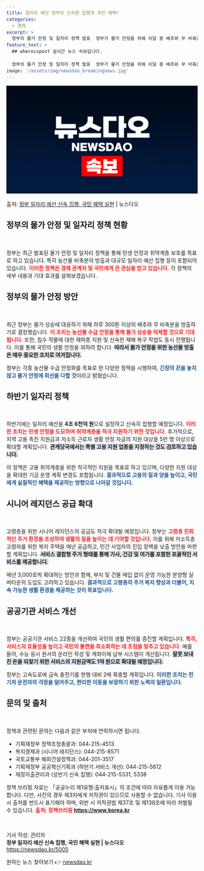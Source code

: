 ```yaml
---
title: 일자리 예산 정부의 신속한 집행과 국민 혜택!
categories:
  - 경제
excerpt: >
  정부의 물가 안정 및 일자리 정책 발표  정부가 물가 안정을 위해 이달 중 배추와 무 비축분을 하루 300톤…
feature_text: >
  ## whereispost 실시간 뉴스 속보입니다.

  정부의 물가 안정 및 일자리 정책 발표  정부가 물가 안정을 위해 이달 중 배추와 무 비축분을 하루 300톤…
image: '/assets/img/newsdao_breakingnews.jpg'
---
```


![뉴스다오 속보](/assets/img/newsdao_breakingnews.jpg)

<p>출처: <a href="https://newsdao.kr/5005" rel="dofollow">정부 일자리 예산 신속 집행, 국민 혜택 실현</a> | 뉴스다오</p>

<h2 data-ke-size="size26">정부의 물가 안정 및 일자리 정책 현황</h2>

<p data-ke-size="size16">&nbsp;</p>

정부는 최근 발표된 물가 안정 및 일자리 정책을 통해 민생 안정과 취약계층 보호를 목표로 하고 있습니다. 특히 농산물 비축분의 방출과 대규모 일자리 예산 집행 등이 포함되어 있습니다. <b><span style="color: #ee2323;">이러한 정책은 경제 관계자 및 국민에게 큰 관심을 받고 있습니다.</span></b> 각 정책의 세부 내용과 기대 효과를 살펴보겠습니다.

<h2 data-ke-size="size26">정부의 물가 안정 방안</h2>

<p data-ke-size="size16">&nbsp;</p>

최근 정부는 물가 상승에 대응하기 위해 하루 300톤 이상의 배추와 무 비축분을 방출하기로 결정했습니다. <b><span style="color: #ee2323;">이 조치는 농산물 수급 안정을 통해 물가 상승을 억제할 것으로 기대됩니다.</span></b> 또한, 침수 작물에 대한 재파종 지원 및 신속한 재해 복구 작업도 동시 진행됩니다. 이를 통해 국민의 생활 안정을 꾀하려 합니다. <b><span style="background-color: #21538527;">따라서 물가 안정을 위한 농산물 방출은 매우 중요한 조치로 여겨집니다.</span></b>

정부는 각종 농산물 수급 안정화를 목표로 한 다양한 정책을 시행하여, <b><span style="color: #1a5490;">긴장의 끈을 놓지 않고 물가 안정에 최선을 다할 것</span></b>이라고 밝혔습니다.

<h2 data-ke-size="size26">하반기 일자리 정책</h2>

<p data-ke-size="size16">&nbsp;</p>

하반기에는 일자리 예산을 **4조 6천억 원**으로 설정하고 신속히 집행할 예정입니다. <b><span style="color: #ee2323;">이러한 조치는 민생 안정을 도모하며 취약계층을 적극 지원하기 위한 것입니다.</span></b> 추가적으로, 지역 고용 촉진 지원금과 저소득 근로자 생활 안정 자금의 지원 대상을 5만 명 이상으로 확대할 계획입니다. <b><span style="background-color: #21538527;">관계당국에서는 특별 고용 지원 업종을 지정하는 것도 검토하고 있습니다.</span></b> 

이 정책은 고용 취약계층을 위한 적극적인 지원을 목표로 하고 있으며, 다양한 지원 대상을 확대한 기금 운영 계획 변경도 포함됩니다. <b><span style="color: #1a5490;">결과적으로 고용의 질과 양을 높이고, 국민에게 실질적인 혜택을 제공하는 방향으로 나아갈 것입니다.</span></b>

<h2 data-ke-size="size26">시니어 레지던스 공급 확대</h2>

<p data-ke-size="size16">&nbsp;</p>

고령층을 위한 시니어 레지던스의 공급도 적극 확대될 예정입니다. 정부는 <b><span style="color: #ee2323;">고령층 친화적인 주거 환경을 조성하여 생활의 질을 높이는 데 기여할 것입니다.</span></b> 이를 위해 저소득층 고령자를 위한 복지 주택을 매년 공급하고, 민간 사업자의 진입 장벽을 낮출 방안을 마련할 계획입니다. <b><span style="background-color: #21538527;">서비스 결합형 주거 형태를 통해 가사, 건강 및 여가를 포함한 포괄적인 서비스를 제공합니다.</span></b> 

매년 3,000호씩 확대하는 방안과 함께, 부지 및 건물 매입 없이 운영 가능한 분양형 실버타운의 도입도 고려하고 있습니다. <b><span style="color: #1a5490;">결과적으로 고령층의 주거 복지 향상과 더불어, 지속 가능한 생활 환경을 제공하는 것이 목표입니다.</span></b>

<h2 data-ke-size="size26">공공기관 서비스 개선</h2>

<p data-ke-size="size16">&nbsp;</p>

정부는 공공기관 서비스 22종을 개선하여 국민의 생활 편의를 증진할 계획입니다. <b><span style="color: #ee2323;">특히, 서비스의 효율성을 높이고 국민의 불편을 최소화하는 데 초점을 맞추고 있습니다.</span></b> 예를 들어, 수능 응시 원서의 온라인 작성 및 계좌이체 납부 시스템이 개선됩니다. <b><span style="background-color: #21538527;">잘못 보내진 돈을 되찾기 위한 서비스의 지원금액도 1억 원으로 확대될 예정입니다.</span></b>

정부는 고속도로에 급속 충전기를 현행 대비 2배 확충할 계획입니다. <b><span style="color: #1a5490;">이러한 조치는 전기차 운전자의 걱정을 덜어주고, 편리한 이동을 보장하기 위한 노력의 일환입니다.</span></b>

<h2 data-ke-size="size26">문의 및 출처</h2>

<p data-ke-size="size16">&nbsp;</p>

정책과 관련된 문의는 다음과 같은 부처에 연락하시면 됩니다. 

<ul>
  <li>기획재정부 정책조정총괄과: 044-215-4513</li>
  <li>복지경제과 (시니어 레지던스): 044-215-8571</li>
  <li>국토교통부 해외건설정책과: 044-201-3517</li>
  <li>기획재정부 공공혁신기획과 (하반기 서비스 개선): 044-215-5612</li>
  <li>재정지출관리과 (상반기 신속 집행): 044-215-5331, 5338</li>
</ul>

정책 브리핑 자료는 「공공누리 제1유형:출처표시」의 조건에 따라 자유롭게 이용 가능합니다. 다만, 사진의 경우 제3자에게 저작권이 있으므로 사용할 수 없습니다. 기사 이용 시 출처를 반드시 표기해야 하며, 위반 시 저작권법 제37조 및 제138조에 따라 처벌될 수 있습니다. <b><span style="color: #ee2323;">출처: 정책브리핑 https://www.korea.kr</span></b>

<p data-ke-size="size16">&nbsp;</p>

기사 작성: 관리자  
<strong>정부 일자리 예산 신속 집행, 국민 혜택 실현 | 뉴스다오</strong>  
<a href="https://newsdao.kr/5005">https://newsdao.kr/5005</a> 

원하는 뉴스 찾아보기 👉 <a href="https://newsdao.kr" rel="dofollow">newsdao.kr</a>


